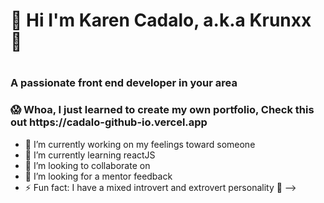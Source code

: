 <H1>👋 Hi I'm Karen Cadalo, a.k.a Krunxx 👾<H1>
<H3> A passionate front end developer in your area <h3>
<H3> 😱 Whoa, I just learned to create my own portfolio, Check this out https://cadalo-github-io.vercel.app </H3> 

- 🔭 I’m currently working on my feelings toward someone
- 🌱 I’m currently learning reactJS
- 👯 I’m looking to collaborate on 
- 🤔 I’m looking for a mentor feedback
- ⚡ Fun fact: I have a mixed introvert and extrovert personality 🤠
-->
